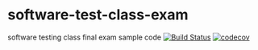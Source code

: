 # software-test-class-exam
software testing class final exam sample code
[![Build Status](https://travis-ci.org/fang-yuan-kuo/software-test-class-exam.svg?branch=master)](https://travis-ci.org/fang-yuan-kuo/software-test-class-exam)
[![codecov](https://codecov.io/gh/fang-yuan-kuo/software-test-class-exam/branch/master/graph/badge.svg)](https://codecov.io/gh/fang-yuan-kuo/software-test-class-exam)
